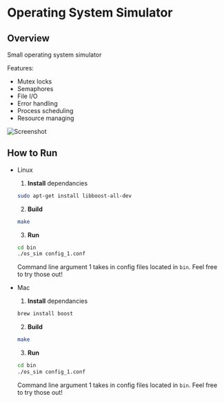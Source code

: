 Operating System Simulator
==========================

Overview
--------
Small operating system simulator

Features:
* Mutex locks
* Semaphores
* File I/O
* Error handling
* Process scheduling
* Resource managing

![Screenshot](https://github.com/qubytes/os-sim/blob/actual/pics/screenshot.png)

How to Run
----------
* Linux
  1. **Install** dependancies
  ```bash
  sudo apt-get install libboost-all-dev
  ```
  2. **Build**
  ```bash
  make
  ```
  3. **Run**
  ```bash
  cd bin
  ./os_sim config_1.conf
  ```
  Command line argument 1 takes in config files located in ```bin```. Feel free to try those out!
  
* Mac
  1. **Install** dependancies
  ```bash
  brew install boost
  ```
  2. **Build**
  ```bash
  make
  ```
  3. **Run**
  ```bash
  cd bin
  ./os_sim config_1.conf
  ```
  Command line argument 1 takes in config files located in ```bin```. Feel free to try those out!
